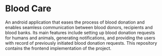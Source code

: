 # Blood Care
An android application that eases the process of blood donation and enables seamless communication between blood donors, recipients and blood banks. 
Its main features include setting up blood donation requests for humans and animals, generating notifications, and providing the users with record of previously initiated blood donation requests.
This repository contains the frontend implementation of the project.
